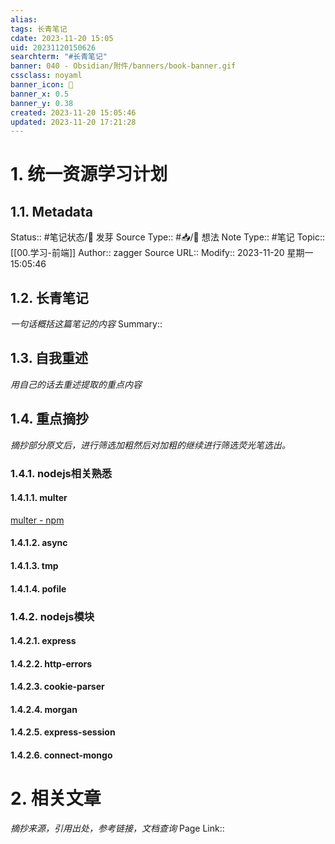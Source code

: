 ```yaml
---
alias: 
tags: 长青笔记
cdate: 2023-11-20 15:05
uid: 20231120150626
searchterm: "#长青笔记"
banner: 040 - Obsidian/附件/banners/book-banner.gif
cssclass: noyaml
banner_icon: 💌
banner_x: 0.5
banner_y: 0.38
created: 2023-11-20 15:05:46
updated: 2023-11-20 17:21:28
---
```


# 1. 统一资源学习计划

## 1.1. Metadata

Status:: #笔记状态/🌱 发芽
Source Type:: #📥/💭 想法 
Note Type:: #笔记
Topic:: [[00.学习-前端]]
Author:: zagger
Source URL::
Modify:: 2023-11-20 星期一 15:05:46

## 1.2. 长青笔记

_一句话概括这篇笔记的内容_
Summary::

## 1.3. 自我重述

_用自己的话去重述提取的重点内容_

## 1.4. 重点摘抄

_摘抄部分原文后，进行筛选加粗然后对加粗的继续进行筛选荧光笔选出。_

### 1.4.1. nodejs相关熟悉
#### 1.4.1.1. multer
[multer - npm](https://www.npmjs.com/package/multer)
#### 1.4.1.2. async
#### 1.4.1.3. tmp
#### 1.4.1.4. pofile
### 1.4.2. nodejs模块
#### 1.4.2.1. express
#### 1.4.2.2. http-errors
#### 1.4.2.3. cookie-parser
#### 1.4.2.4. morgan
#### 1.4.2.5. express-session
#### 1.4.2.6. connect-mongo
# 2. 相关文章

_摘抄来源，引用出处，参考链接，文档查询_
Page Link::


